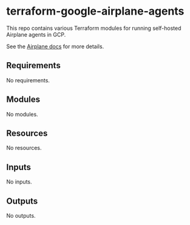 # terraform-google-airplane-agents

This repo contains various Terraform modules for running self-hosted Airplane
agents in GCP.

See the [Airplane docs](https://docs.airplane.dev/self-hosting/gcp) for more details.

<!-- BEGIN_TF_DOCS -->
## Requirements

No requirements.

## Modules

No modules.

## Resources

No resources.

## Inputs

No inputs.

## Outputs

No outputs.
<!-- END_TF_DOCS -->
